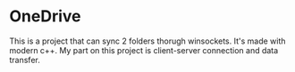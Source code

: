 # OneDrive
This is a project that can sync 2 folders thorugh winsockets. It's made with modern c++.
My part on this project is client-server connection and data transfer.
